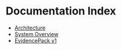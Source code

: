 # Documentation Index

- [Architecture](architecture_1.md)
- [System Overview](../api/system_overview_1.md)
- [EvidencePack v1](../reference/evidencepack_v1_1.md)
